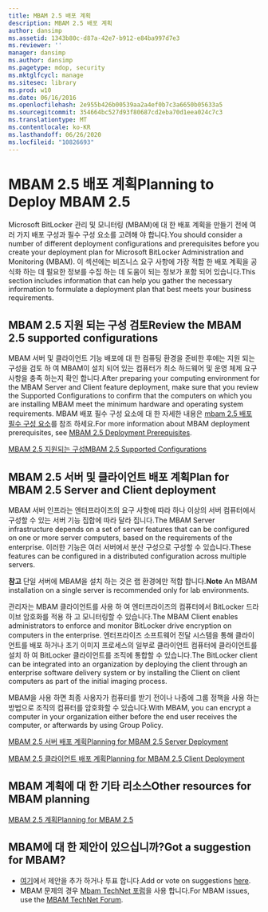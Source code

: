 ```yaml
---
title: MBAM 2.5 배포 계획
description: MBAM 2.5 배포 계획
author: dansimp
ms.assetid: 1343b80c-d87a-42e7-b912-e84ba997d7e3
ms.reviewer: ''
manager: dansimp
ms.author: dansimp
ms.pagetype: mdop, security
ms.mktglfcycl: manage
ms.sitesec: library
ms.prod: w10
ms.date: 06/16/2016
ms.openlocfilehash: 2e955b426b00539aa2a4ef0b7c3a6650b05633a5
ms.sourcegitcommit: 354664bc527d93f80687cd2eba70d1eea024c7c3
ms.translationtype: MT
ms.contentlocale: ko-KR
ms.lasthandoff: 06/26/2020
ms.locfileid: "10826693"
---
```

# <span data-ttu-id="e7d95-103">MBAM 2.5 배포 계획</span><span class="sxs-lookup"><span data-stu-id="e7d95-103">Planning to Deploy MBAM 2.5</span></span>


<span data-ttu-id="e7d95-104">Microsoft BitLocker 관리 및 모니터링 (MBAM)에 대 한 배포 계획을 만들기 전에 여러 가지 배포 구성과 필수 구성 요소를 고려해 야 합니다.</span><span class="sxs-lookup"><span data-stu-id="e7d95-104">You should consider a number of different deployment configurations and prerequisites before you create your deployment plan for Microsoft BitLocker Administration and Monitoring (MBAM).</span></span> <span data-ttu-id="e7d95-105">이 섹션에는 비즈니스 요구 사항에 가장 적합 한 배포 계획을 공식화 하는 데 필요한 정보를 수집 하는 데 도움이 되는 정보가 포함 되어 있습니다.</span><span class="sxs-lookup"><span data-stu-id="e7d95-105">This section includes information that can help you gather the necessary information to formulate a deployment plan that best meets your business requirements.</span></span>

## <span data-ttu-id="e7d95-106">MBAM 2.5 지원 되는 구성 검토</span><span class="sxs-lookup"><span data-stu-id="e7d95-106">Review the MBAM 2.5 supported configurations</span></span>


<span data-ttu-id="e7d95-107">MBAM 서버 및 클라이언트 기능 배포에 대 한 컴퓨팅 환경을 준비한 후에는 지원 되는 구성을 검토 하 여 MBAM이 설치 되어 있는 컴퓨터가 최소 하드웨어 및 운영 체제 요구 사항을 충족 하는지 확인 합니다.</span><span class="sxs-lookup"><span data-stu-id="e7d95-107">After preparing your computing environment for the MBAM Server and Client feature deployment, make sure that you review the Supported Configurations to confirm that the computers on which you are installing MBAM meet the minimum hardware and operating system requirements.</span></span> <span data-ttu-id="e7d95-108">MBAM 배포 필수 구성 요소에 대 한 자세한 내용은 [mbam 2.5 배포 필수 구성 요소](mbam-25-deployment-prerequisites.md)를 참조 하세요.</span><span class="sxs-lookup"><span data-stu-id="e7d95-108">For more information about MBAM deployment prerequisites, see [MBAM 2.5 Deployment Prerequisites](mbam-25-deployment-prerequisites.md).</span></span>

[<span data-ttu-id="e7d95-109">MBAM 2.5 지원되는 구성</span><span class="sxs-lookup"><span data-stu-id="e7d95-109">MBAM 2.5 Supported Configurations</span></span>](mbam-25-supported-configurations.md)

## <span data-ttu-id="e7d95-110">MBAM 2.5 서버 및 클라이언트 배포 계획</span><span class="sxs-lookup"><span data-stu-id="e7d95-110">Plan for MBAM 2.5 Server and Client deployment</span></span>


<span data-ttu-id="e7d95-111">MBAM 서버 인프라는 엔터프라이즈의 요구 사항에 따라 하나 이상의 서버 컴퓨터에서 구성할 수 있는 서버 기능 집합에 따라 달라 집니다.</span><span class="sxs-lookup"><span data-stu-id="e7d95-111">The MBAM Server infrastructure depends on a set of server features that can be configured on one or more server computers, based on the requirements of the enterprise.</span></span> <span data-ttu-id="e7d95-112">이러한 기능은 여러 서버에서 분산 구성으로 구성할 수 있습니다.</span><span class="sxs-lookup"><span data-stu-id="e7d95-112">These features can be configured in a distributed configuration across multiple servers.</span></span>

<span data-ttu-id="e7d95-113">**참고**  단일 서버에 MBAM을 설치 하는 것은 랩 환경에만 적합 합니다.</span><span class="sxs-lookup"><span data-stu-id="e7d95-113">**Note** An MBAM installation on a single server is recommended only for lab environments.</span></span>

 

<span data-ttu-id="e7d95-114">관리자는 MBAM 클라이언트를 사용 하 여 엔터프라이즈의 컴퓨터에서 BitLocker 드라이브 암호화를 적용 하 고 모니터링할 수 있습니다.</span><span class="sxs-lookup"><span data-stu-id="e7d95-114">The MBAM Client enables administrators to enforce and monitor BitLocker drive encryption on computers in the enterprise.</span></span> <span data-ttu-id="e7d95-115">엔터프라이즈 소프트웨어 전달 시스템을 통해 클라이언트를 배포 하거나 초기 이미지 프로세스의 일부로 클라이언트 컴퓨터에 클라이언트를 설치 하 여 BitLocker 클라이언트를 조직에 통합할 수 있습니다.</span><span class="sxs-lookup"><span data-stu-id="e7d95-115">The BitLocker client can be integrated into an organization by deploying the client through an enterprise software delivery system or by installing the Client on client computers as part of the initial imaging process.</span></span>

<span data-ttu-id="e7d95-116">MBAM을 사용 하면 최종 사용자가 컴퓨터를 받기 전이나 나중에 그룹 정책을 사용 하는 방법으로 조직의 컴퓨터를 암호화할 수 있습니다.</span><span class="sxs-lookup"><span data-stu-id="e7d95-116">With MBAM, you can encrypt a computer in your organization either before the end user receives the computer, or afterwards by using Group Policy.</span></span>

[<span data-ttu-id="e7d95-117">MBAM 2.5 서버 배포 계획</span><span class="sxs-lookup"><span data-stu-id="e7d95-117">Planning for MBAM 2.5 Server Deployment</span></span>](planning-for-mbam-25-server-deployment.md)

[<span data-ttu-id="e7d95-118">MBAM 2.5 클라이언트 배포 계획</span><span class="sxs-lookup"><span data-stu-id="e7d95-118">Planning for MBAM 2.5 Client Deployment</span></span>](planning-for-mbam-25-client-deployment.md)

## <a href="" id="other-resources-for-mbam-planning-"></a><span data-ttu-id="e7d95-119">MBAM 계획에 대 한 기타 리소스</span><span class="sxs-lookup"><span data-stu-id="e7d95-119">Other resources for MBAM planning</span></span>


[<span data-ttu-id="e7d95-120">MBAM 2.5 계획</span><span class="sxs-lookup"><span data-stu-id="e7d95-120">Planning for MBAM 2.5</span></span>](planning-for-mbam-25.md)

## <span data-ttu-id="e7d95-121">MBAM에 대 한 제안이 있으십니까?</span><span class="sxs-lookup"><span data-stu-id="e7d95-121">Got a suggestion for MBAM?</span></span>
- <span data-ttu-id="e7d95-122">[여기](http://mbam.uservoice.com/forums/268571-microsoft-bitlocker-administration-and-monitoring)에서 제안을 추가 하거나 투표 합니다.</span><span class="sxs-lookup"><span data-stu-id="e7d95-122">Add or vote on suggestions [here](http://mbam.uservoice.com/forums/268571-microsoft-bitlocker-administration-and-monitoring).</span></span> 
- <span data-ttu-id="e7d95-123">MBAM 문제의 경우 [Mbam TechNet 포럼](https://social.technet.microsoft.com/Forums/home?forum=mdopmbam)을 사용 합니다.</span><span class="sxs-lookup"><span data-stu-id="e7d95-123">For MBAM issues, use the [MBAM TechNet Forum](https://social.technet.microsoft.com/Forums/home?forum=mdopmbam).</span></span>

 

 





